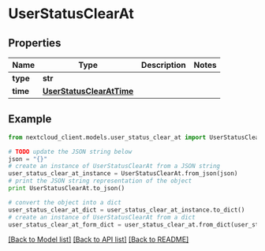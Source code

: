 # UserStatusClearAt


## Properties
Name | Type | Description | Notes
------------ | ------------- | ------------- | -------------
**type** | **str** |  | 
**time** | [**UserStatusClearAtTime**](UserStatusClearAtTime.md) |  | 

## Example

```python
from nextcloud_client.models.user_status_clear_at import UserStatusClearAt

# TODO update the JSON string below
json = "{}"
# create an instance of UserStatusClearAt from a JSON string
user_status_clear_at_instance = UserStatusClearAt.from_json(json)
# print the JSON string representation of the object
print UserStatusClearAt.to_json()

# convert the object into a dict
user_status_clear_at_dict = user_status_clear_at_instance.to_dict()
# create an instance of UserStatusClearAt from a dict
user_status_clear_at_form_dict = user_status_clear_at.from_dict(user_status_clear_at_dict)
```
[[Back to Model list]](../README.md#documentation-for-models) [[Back to API list]](../README.md#documentation-for-api-endpoints) [[Back to README]](../README.md)


